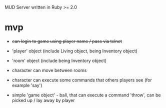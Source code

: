 MUD Server written in Ruby >= 2.0

mvp
========
* ~~can login to game using player name / pass via telnet~~

* 'player' object (include Living object, being Inventory object)
* 'room'   object (include being Inventory object)

* character can move between rooms
* character can execute some commands that others players see (for example 'say')
* simple 'game object' - ball, that can execute a command 'throw', can be picked up / lay away by player

